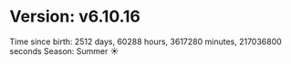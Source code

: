 # Version: v6.10.16
Time since birth: 2512 days, 60288 hours, 3617280 minutes, 217036800 seconds
Season: Summer ☀️
